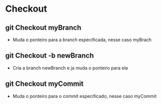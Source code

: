 # Checkout

## git Checkout myBranch
- Muda o ponteiro para a branch especificada, nesse caso myBrach
## git Checkout -b newBranch
- Cria a branch newBranch e ja muda o ponteiro para ela
## git Checkout myCommit
- Muda o ponteiro para o commit especificado, nesse caso myCommit
